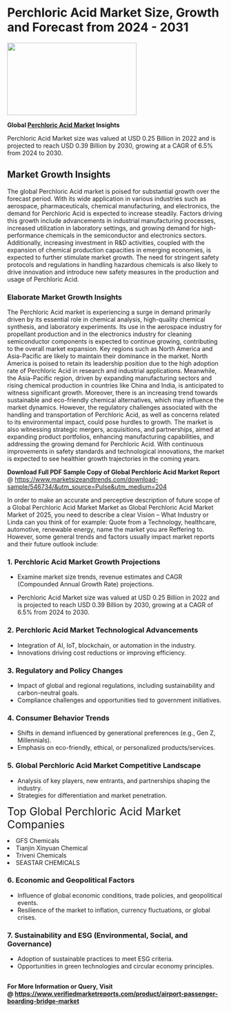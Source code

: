 <H1>Perchloric Acid Market Size, Growth and Forecast from 2024 - 2031</H1><img class="aligncenter size-medium wp-image-584254" src="https://thirdeyenews.in/wp-content/uploads/2024/09/Global-Market-Research-300x168.jpeg" alt="" width="300" height="168" /><p><strong>Global&nbsp;<a href="https://www.marketsizeandtrends.com/download-sample/546734/&amp;utm_source=Pulse&amp;utm_medium=204">Perchloric Acid Market</a> Insights</strong></p><p>Perchloric Acid Market size was valued at USD 0.25 Billion in 2022 and is projected to reach USD 0.39 Billion by 2030, growing at a CAGR of 6.5% from 2024 to 2030.</p><p><h2>Market Growth Insights</h2> The global Perchloric Acid market is poised for substantial growth over the forecast period. With its wide application in various industries such as aerospace, pharmaceuticals, chemical manufacturing, and electronics, the demand for Perchloric Acid is expected to increase steadily. Factors driving this growth include advancements in industrial manufacturing processes, increased utilization in laboratory settings, and growing demand for high-performance chemicals in the semiconductor and electronics sectors. Additionally, increasing investment in R&D activities, coupled with the expansion of chemical production capacities in emerging economies, is expected to further stimulate market growth. The need for stringent safety protocols and regulations in handling hazardous chemicals is also likely to drive innovation and introduce new safety measures in the production and usage of Perchloric Acid. <h3>Elaborate Market Growth Insights</h3> The Perchloric Acid market is experiencing a surge in demand primarily driven by its essential role in chemical analysis, high-quality chemical synthesis, and laboratory experiments. Its use in the aerospace industry for propellant production and in the electronics industry for cleaning semiconductor components is expected to continue growing, contributing to the overall market expansion. Key regions such as North America and Asia-Pacific are likely to maintain their dominance in the market. North America is poised to retain its leadership position due to the high adoption rate of Perchloric Acid in research and industrial applications. Meanwhile, the Asia-Pacific region, driven by expanding manufacturing sectors and rising chemical production in countries like China and India, is anticipated to witness significant growth. Moreover, there is an increasing trend towards sustainable and eco-friendly chemical alternatives, which may influence the market dynamics. However, the regulatory challenges associated with the handling and transportation of Perchloric Acid, as well as concerns related to its environmental impact, could pose hurdles to growth. The market is also witnessing strategic mergers, acquisitions, and partnerships, aimed at expanding product portfolios, enhancing manufacturing capabilities, and addressing the growing demand for Perchloric Acid. With continuous improvements in safety standards and technological innovations, the market is expected to see healthier growth trajectories in the coming years. </p><p><span class=""><strong>Download Full PDF Sample Copy of Global Perchloric Acid Market Report</strong> @ <a href="https://www.marketsizeandtrends.com/download-sample/546734/&amp;utm_source=Pulse&amp;utm_medium=204" target="_blank">https://www.marketsizeandtrends.com/download-sample/546734/&amp;utm_source=Pulse&amp;utm_medium=204</a></span></p><p>In order to make an accurate and perceptive description of future scope of a Global&nbsp;Perchloric Acid Market Market as Global&nbsp;Perchloric Acid Market Market of 2025, you need to describe a clear Vision &ndash; What Industry or Linda can you think of for example: Quote from a Technology, healthcare, automotive, renewable energy, name the market you are Reffering to. However, some general trends and factors usually impact market reports and their future outlook include:</p><h3>1.&nbsp;<strong>Perchloric Acid Market Growth Projections</strong></h3><ul><li>Examine market size trends, revenue estimates and CAGR (Compounded Annual Growth Rate) projections.</li><li><p>Perchloric Acid Market size was valued at USD 0.25 Billion in 2022 and is projected to reach USD 0.39 Billion by 2030, growing at a CAGR of 6.5% from 2024 to 2030.</p></li></ul><h3>2.&nbsp;<strong>Perchloric Acid Market Technological Advancements</strong></h3><ul><li>Integration of AI, IoT, blockchain, or automation in the industry.</li><li>Innovations driving cost reductions or improving efficiency.</li></ul><h3>3.&nbsp;<strong>Regulatory and Policy Changes</strong></h3><ul><li>Impact of global and regional regulations, including sustainability and carbon-neutral goals.</li><li>Compliance challenges and opportunities tied to government initiatives.</li></ul><h3>4.&nbsp;<strong>Consumer Behavior Trends</strong></h3><ul><li>Shifts in demand influenced by generational preferences (e.g., Gen Z, Millennials).</li><li>Emphasis on eco-friendly, ethical, or personalized products/services.</li></ul><h3>5.&nbsp;<strong>Global Perchloric Acid Market Competitive Landscape</strong></h3><ul><li>Analysis of key players, new entrants, and partnerships shaping the industry.</li><li>Strategies for differentiation and market penetration.</li></ul><p data-pm-slice="1 1 []"><span style="color: inherit; font-family: inherit; font-size: 25px;">Top Global Perchloric Acid Market Companies</span></p><div class="" data-test-id=""><p><li>GFS Chemicals</li><li> Tianjin Xinyuan Chemical</li><li> Triveni Chemicals</li><li> SEASTAR CHEMICALS</li></p></div><h3>6.&nbsp;<strong>Economic and Geopolitical Factors</strong></h3><ul><li>Influence of global economic conditions, trade policies, and geopolitical events.</li><li>Resilience of the market to inflation, currency fluctuations, or global crises.</li></ul><h3>7.&nbsp;<strong>Sustainability and ESG (Environmental, Social, and Governance)</strong></h3><ul><li>Adoption of sustainable practices to meet ESG criteria.</li><li>Opportunities in green technologies and circular economy principles.</li></ul><h2><strong style="font-size: 14px;">For More Information or Query, Visit @&nbsp;</strong><a style="background-color: #ffffff; font-size: 14px;" href="https://www.marketsizeandtrends.com/report/perchloric-acid-market/" target="_blank">https://www.verifiedmarketreports.com/product/airport-passenger-boarding-bridge-market</a></h2>
